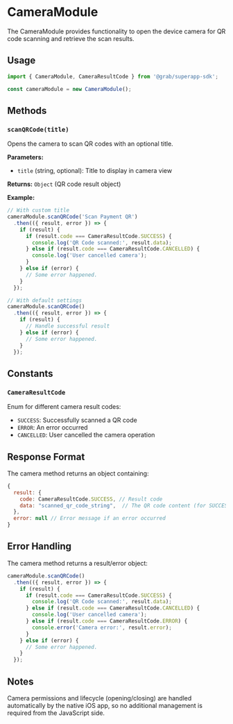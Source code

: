 # CameraModule

The CameraModule provides functionality to open the device camera for QR code scanning and retrieve the scan results.

## Usage

```javascript
import { CameraModule, CameraResultCode } from '@grab/superapp-sdk';

const cameraModule = new CameraModule();
```

## Methods

### `scanQRCode(title)`

Opens the camera to scan QR codes with an optional title.

**Parameters:**
- `title` (string, optional): Title to display in camera view

**Returns:** `Object` (QR code result object)

**Example:**
```javascript
// With custom title
cameraModule.scanQRCode('Scan Payment QR')
  .then(({ result, error }) => {
    if (result) {
      if (result.code === CameraResultCode.SUCCESS) {
        console.log('QR Code scanned:', result.data);
      } else if (result.code === CameraResultCode.CANCELLED) {
        console.log('User cancelled camera');
      }
    } else if (error) {
      // Some error happened.
    }
  });

// With default settings
cameraModule.scanQRCode()
  .then(({ result, error }) => {
    if (result) {
      // Handle successful result
    } else if (error) {
      // Some error happened.
    }
  });
```

## Constants

### `CameraResultCode`

Enum for different camera result codes:

- `SUCCESS`: Successfully scanned a QR code
- `ERROR`: An error occurred
- `CANCELLED`: User cancelled the camera operation

## Response Format

The camera method returns an object containing:

```javascript
{
  result: {
    code: CameraResultCode.SUCCESS, // Result code
    data: "scanned_qr_code_string",  // The QR code content (for SUCCESS code)
  },
  error: null // Error message if an error occurred
}
```

## Error Handling

The camera method returns a result/error object:

```javascript
cameraModule.scanQRCode()
  .then(({ result, error }) => {
    if (result) {
      if (result.code === CameraResultCode.SUCCESS) {
        console.log('QR Code scanned:', result.data);
      } else if (result.code === CameraResultCode.CANCELLED) {
        console.log('User cancelled camera');
      } else if (result.code === CameraResultCode.ERROR) {
        console.error('Camera error:', result.error);
      }
    } else if (error) {
      // Some error happened.
    }
  });
```

## Notes

Camera permissions and lifecycle (opening/closing) are handled automatically by the native iOS app, so no additional management is required from the JavaScript side. 
